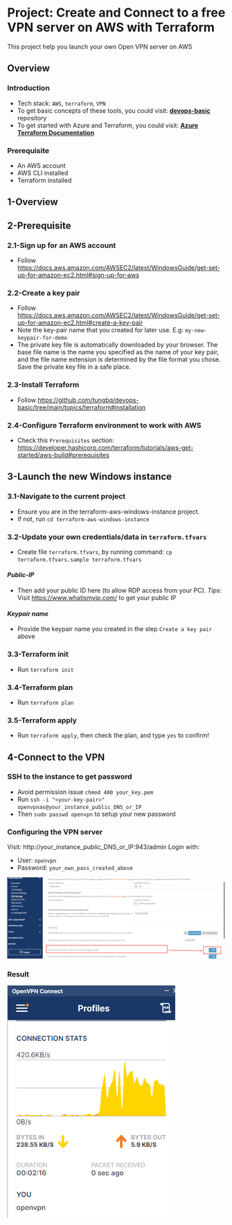 # Project: Create and Connect to a free VPN server on AWS with Terraform

This project help you launch your own Open VPN server on AWS

## Overview

### Introduction

- Tech stack: `AWS`, `terraform`, `VPN`
- To get basic concepts of these tools, you could visit: [**devops-basic**](https://github.com/tungbq/devops-basic) repository
- To get started with Azure and Terraform, you could visit: [**Azure Terraform Documentation**](https://docs.microsoft.com/en-us/azure/developer/terraform/)

### Prerequisite

- An AWS account
- AWS CLI installed
- Terraform installed

## 1-Overview

## 2-Prerequisite

### 2.1-Sign up for an AWS account

- Follow https://docs.aws.amazon.com/AWSEC2/latest/WindowsGuide/get-set-up-for-amazon-ec2.html#sign-up-for-aws

### 2.2-Create a key pair

- Follow https://docs.aws.amazon.com/AWSEC2/latest/WindowsGuide/get-set-up-for-amazon-ec2.html#create-a-key-pair
- Note the key-pair name that you created for later use. E.g: `my-new-keypair-for-demo`
- The private key file is automatically downloaded by your browser. The base file name is the name you specified as the name of your key pair, and the file name extension is determined by the file format you chose. Save the private key file in a safe place.

### 2.3-Install Terraform

- Follow https://github.com/tungbq/devops-basic/tree/main/topics/terraform#installation

### 2.4-Configure Terraform environment to work with AWS

- Check this `Prerequisites` section: https://developer.hashicorp.com/terraform/tutorials/aws-get-started/aws-build#prerequisites

## 3-Launch the new Windows instance

### 3.1-Navigate to the current project

- Ensure you are in the terraform-aws-windows-instance project.
- If not, run `cd terraform-aws-windows-instance`

### 3.2-Update your own credentials/data in `terraform.tfvars`

- Create file `terraform.tfvars`, by running command: `cp terraform.tfvars.sample terraform.tfvars`

#### _Public-IP_

- Then add your public ID here (to allow RDP access from your PC).
  _Tips_: Visit https://www.whatismyip.com/ to get your public IP

#### _Keypair name_

- Provide the keypair name you created in the step `Create a key pair` above

### 3.3-Terraform init

- Run `terraform init`

### 3.4-Terraform plan

- Run `terraform plan`

### 3.5-Terraform apply

- Run `terraform apply`, then check the plan, and type `yes` to confirm!

## 4-Connect to the VPN

### SSH to the instance to get password

- Avoid permission issue `chmod 400 your_key.pem`
- Run `ssh -i "<your-key-pair>" openvpnas@your_instance_public_DNS_or_IP`
- Then `sudo passwd openvpn` to setup your new password

### Configuring the VPN server

Visit: http://your_instance_public_DNS_or_IP:943/admin
Login with:

- User: `openvpn`
- Password: `your_own_pass_created_above`

![config_vpn](./asset/config_vpn.png)

### Result

![connect_ok](./asset/connect_ok.png)
